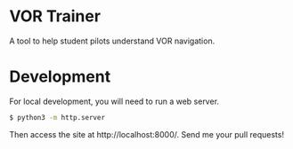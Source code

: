 VOR Trainer
===========

A tool to help student pilots understand VOR navigation.

# Development

For local development, you will need to run a web server.

```sh
$ python3 -m http.server
```

Then access the site at http://localhost:8000/. Send me your pull requests!
